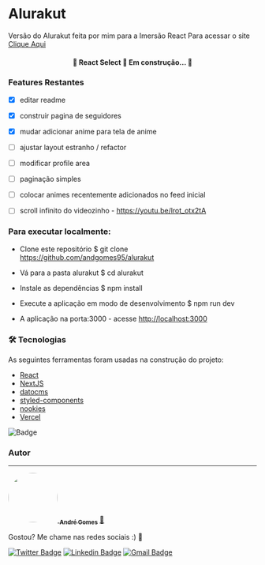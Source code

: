 # Alurakut

Versão do Alurakut feita por mim para a Imersão React
Para acessar o site  <a href="https://alurakut-five-kappa.vercel.app">Clique Aqui</a> 

<h4 align="center"> 
	🚧  React Select 🚀 Em construção...  🚧
</h4>

### Features Restantes

- [x] editar readme
- [x] construir pagina de seguidores
- [x] mudar adicionar anime para tela de anime
- [ ] ajustar layout estranho / refactor
- [ ] modificar profile area
- [ ] paginação simples
- [ ] colocar animes recentemente adicionados no feed inicial
- [ ] scroll infinito do videozinho - https://youtu.be/lrot_otx2tA


### Para executar localmente:

- Clone este repositório
$ git clone <https://github.com/andgomes95/alurakut>

- Vá para a pasta alurakut
$ cd alurakut

- Instale as dependências
$ npm install

- Execute a aplicação em modo de desenvolvimento
$ npm run dev

- A aplicação na porta:3000 - acesse <http://localhost:3000> 

### 🛠 Tecnologias

As seguintes ferramentas foram usadas na construção do projeto:

- [React](https://pt-br.reactjs.org/)
- [NextJS](https://nextjs.org/)
- [datocms](https://www.datocms.com/)
- [styled-components](https://styled-components.com/)
- [nookies](https://www.npmjs.com/package/nookies)
- [Vercel](https://vercel.com/)

![Badge](https://img.shields.io/github/license/andgomes95/alurakut)

### Autor
---

<a href="https://github.com/andgomes95">
 <img style="border-radius: 50%;" src="https://github.com/andgomes95.png" width="100px;" alt=""/>
 <sub><b>André Gomes</b></sub></a> <a href="https://github.com/andgomes95">🐧</a>


Gostou? Me chame nas redes sociais :) 🐧

[![Twitter Badge](https://img.shields.io/badge/-@_andLNGomes-1ca0f1?style=flat-square&labelColor=1ca0f1&logo=twitter&logoColor=white&link=https://twitter.com/_andLNGomes)](https://twitter.com/_andLNGomes) [![Linkedin Badge](https://img.shields.io/badge/-AndreGomes-blue?style=flat-square&logo=Linkedin&logoColor=white&link=https://www.linkedin.com/in/andrel-gomes/)](https://www.linkedin.com/in/andrel-gomes/) [![Gmail Badge](https://img.shields.io/badge/-andgomes95@gmail.com-c14438?style=flat-square&logo=Gmail&logoColor=white&link=mailto:andgomes95@gmail.com)](mailto:andgomes95@gmail.com)
